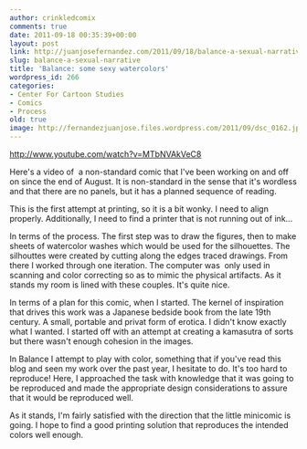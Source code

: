 ```yaml
---
author: crinkledcomix
comments: true
date: 2011-09-18 00:35:39+00:00
layout: post
link: http://juanjosefernandez.com/2011/09/18/balance-a-sexual-narrative/
slug: balance-a-sexual-narrative
title: 'Balance: some sexy watercolors'
wordpress_id: 266
categories:
- Center For Cartoon Studies
- Comics
- Process
old: true
image: http://fernandezjuanjose.files.wordpress.com/2011/09/dsc_0162.jpg
---
```


http://www.youtube.com/watch?v=MTbNVAkVeC8

Here's a video of  a non-standard comic that I've been working on and off on since the end of August. It is non-standard in the sense that it's wordless and that there are no panels, but it has a planned sequence of reading.
<!--more-->

This is the first attempt at printing, so it is a bit wonky. I need to align properly. Additionally, I need to find a printer that is not running out of ink...

In terms of the process. The first step was to draw the figures, then to make sheets of watercolor washes which would be used for the silhouettes. The silhouttes were created by cutting along the edges traced drawings. From there I worked through one iteration. The computer was  only used in scanning and color correcting so as to mimic the physical artifacts. As it stands my room is lined with these couples. It's quite nice.

In terms of a plan for this comic, when I started. The kernel of inspiration that drives this work was a Japanese bedside book from the late 19th century. A small, portable and privat form of erotica. I didn't know exactly what I wanted. I started off with an attempt at creating a kamasutra of sorts but there wasn't enough cohesion in the images.

In Balance I attempt to play with color, something that if you've read this blog and seen my work over the past year, I hesitate to do. It's too hard to reproduce! Here, I approached the task with knowledge that it was going to be reproduced and made the appropriate design considerations to assure that it would be reproduced well.

As it stands, I'm fairly satisfied with the direction that the little minicomic is going. I hope to find a good printing solution that reproduces the intended colors well enough.
